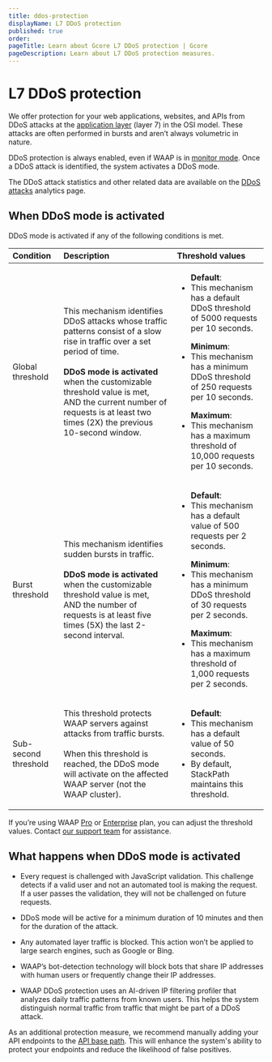 ```yaml
---
title: ddos-protection
displayName: L7 DDoS protection
published: true
order:
pageTitle: Learn about Gcore L7 DDoS protection | Gcore
pageDescription: Learn about L7 DDoS protection measures.
---
```

# L7 DDoS protection

We offer protection for your web applications, websites, and APIs from DDoS attacks at the <a href="https://osi-model.com/application-layer/" target="_blank">application layer</a> (layer 7) in the OSI model. These attacks are often performed in bursts and aren’t always volumetric in nature.  

DDoS protection is always enabled, even if WAAP is in <a href="https://gcore.com/docs/waap/getting-started/waap-modes#monitor-mode" target="_blank">monitor mode</a>. Once a DDoS attack is identified, the system activates a DDoS mode. 

<alert-element type="tip" title="Tip">
 
The DDoS attack statistics and other related data are available on the <a href="https://gcore.com/docs/waap/analytics#ddos-attacks-page" target="_blank">DDoS attacks</a> analytics page.
 
</alert-element>

## When DDoS mode is activated 

DDoS mode is activated if any of the following conditions is met.  

<table>
<thead>
<tr>
    <th style="text-align: left;">Condition</th>
    <th style="text-align: left;">Description</th>
    <th style="text-align: left;">Threshold values</th>
</tr>
</thead>
<tbody>
<tr style="text-align: left;">
    <td>Global threshold</td>
    <td>This mechanism identifies DDoS attacks whose traffic patterns consist of a slow rise in traffic over a set period of time.<br><br>
    <strong>DDoS mode is activated</strong> when the customizable threshold value is met, AND the current number of requests is at least two times (2X) the previous 10-second window. 
    </td>
    <td><ul><strong>Default</strong>:
    <li>This mechanism has a default DDoS threshold of 5000 requests per 10 seconds.</li></ul>
    <ul><strong>Minimum</strong>:
    <li>This mechanism has a minimum DDoS threshold of 250 requests per 10 seconds.</li></ul>
    <ul><strong>Maximum</strong>:
    <li>This mechanism has a maximum threshold of 10,000 requests per 10 seconds.</li></ul>
    </td>
</tr>
<tr style="text-align: left;">
    <td>Burst threshold</td>
    <td>This mechanism identifies sudden bursts in traffic.<br><br>
    <strong>DDoS mode is activated</strong> when the customizable threshold value is met, AND the number of requests is at least five times (5X) the last 2-second interval.
    </td>
    <td><ul><strong>Default</strong>:
    <li>This mechanism has a default value of 500 requests per 2 seconds.</li></ul>
    <ul><strong>Minimum</strong>:
    <li>This mechanism has a minimum DDoS threshold of 30 requests per 2 seconds.</li></ul>
    <ul><strong>Maximum</strong>:
    <li>This mechanism has a maximum threshold of 1,000 requests per 2 seconds.</li></ul>
    </td>
</tr>
<tr style="text-align: left;">
    <td>Sub-second threshold</td>
    <td>This threshold protects WAAP servers against attacks from traffic bursts.<br><br>
   When this threshold is reached, the DDoS mode will activate on the affected WAAP server (not the WAAP cluster).
    </td>
    <td><ul><strong>Default</strong>:
    <li>This mechanism has a default value of 50 seconds.</li>
    <li>By default, StackPath maintains this threshold.</li>
 </ul>
    </td>
</tr>
</tbody>
</table>

<alert-element type="info" title="Info">
 
If you’re using WAAP <a href="https://gcore.com/docs/waap/billing#pro" target="_blank">Pro</a> or <a href="https://gcore.com/docs/waap/billing#enterprise" target="_blank">Enterprise</a> plan, you can adjust the threshold values. Contact [our support team](mailto:support@gcore.com) for assistance.
 
</alert-element>

## What happens when DDoS mode is activated

* Every request is challenged with JavaScript validation. This challenge detects if a valid user and not an automated tool is making the request. If a user passes the validation, they will not be challenged on future requests. 

* DDoS mode will be active for a minimum duration of 10 minutes and then for the duration of the attack. 

* Any automated layer traffic is blocked. This action won’t be applied to large search engines, such as Google or Bing. 

* WAAP’s bot-detection technology will block bots that share IP addresses with human users or frequently change their IP addresses. 

* WAAP DDoS protection uses an AI-driven IP filtering profiler that analyzes daily traffic patterns from known users. This helps the system distinguish normal traffic from traffic that might be part of a DDoS attack.

As an additional protection measure, we recommend manually adding your API endpoints to the <a href="" target="_blank">API base path</a>. This will enhance the system's ability to protect your endpoints and reduce the likelihood of false positives. 